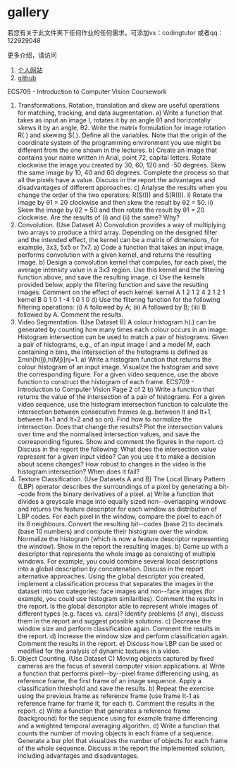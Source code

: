 # gallery

若您有关于此文件夹下任何作业的任何需求，可添加vx：codingtutor 或者qq：122929048

更多介绍，请访问
1. [个人网站](https://www.vipcshelper.com/)
2. [github](https://github.com/Huluwa-kong)

ECS709 - Introduction to Computer Vision Coursework
1) Transformations.
Rotation, translation and skew are useful operations for matching, tracking, and data augmentation.
a) Write a function that takes as input an image I, rotates it by an angle θ1 and horizontally skews it by an angle, θ2. Write the matrix formulation for image rotation R(.) and skewing S(.). Define all the variables. Note that the origin of the coordinate system of the programming environment you use might be different from the one shown in the lectures.
b) Create an image that contains your name written in Arial, point 72, capital letters. Rotate clockwise the image you created by 30, 60, 120 and -50 degrees. Skew the same image by 10, 40 and 60 degrees. Complete the process so that all the pixels have a value. Discuss in the report the advantages and disadvantages of different approaches.
c) Analyse the results when you change the order of the two operators: R(S(I)) and S(R(I)).
i) Rotate the image by θ1 = 20 clockwise and then skew the result by θ2 = 50.
ii) Skew the image by θ2 = 50 and then rotate the result by θ1 = 20 clockwise.
Are the results of (i) and (ii) the same? Why?
2) Convolution. (Use Dataset A)
Convolution provides a way of multiplying two arrays to produce a third array. Depending on the designed filter and the intended effect, the kernel can be a matrix of dimensions, for example, 3x3, 5x5 or 7x7.
a) Code a function that takes an input image, performs convolution with a given kernel, and returns the resulting image.
b) Design a convolution kernel that computes, for each pixel, the average intensity value in a 3x3 region. Use this kernel and the filtering function above, and save the resulting image.
c) Use the kernels provided below, apply the filtering function and save the resulting images. Comment on the effect of each kernel.
kernel A
1 2 1
2 4 2
1 2 1
kernel B
0 1 0
1 -4 1
0 1 0
d) Use the filtering function for the following filtering operations: (i) A followed by A; (ii) A followed by B; (iii) B followed by A. Comment the results.
3) Video Segmentation. (Use Dataset B)
A colour histogram h(.) can be generated by counting how many times each colour occurs in an image. Histogram intersection can be used to match a pair of histograms. Given a pair of histograms, e.g., of an input image I and a model M, each containing n bins, the intersection of the histograms is defined as Σmin[h(Ij),h(Mj)]nj=1.
a) Write a histogram function that returns the colour histogram of an input image. Visualize the histogram and save the corresponding figure. For a given video sequence, use the above function to construct the histogram of each frame.
ECS709 - Introduction to Computer Vision Page 2 of 2
b) Write a function that returns the value of the intersection of a pair of histograms. For a given video sequence, use the histogram intersection function to calculate the intersection between consecutive frames (e.g. between It and It+1, between It+1 and It+2 and so on). Find how to normalize the intersection. Does that change the results? Plot the intersection values over time and the normalised intersection values, and save the corresponding figures. Show and comment the figures in the report.
c) Discuss in the report the following: What does the intersection value represent for a given input video? Can you use it to make a decision about scene changes? How robust to changes in the video is the histogram intersection? When does it fail?
4) Texture Classification. (Use Datasets A and B)
The Local Binary Pattern (LBP) operator describes the surroundings of a pixel by generating a bit--code from the binary derivatives of a pixel.
a) Write a function that divides a greyscale image into equally sized non--overlapping windows and returns the feature descriptor for each window as distribution of LBP codes. For each pixel in the window, compare the pixel to each of its 8 neighbours. Convert the resulting bit--codes (base 2) to decimals (base 10 numbers) and compute their histogram over the window. Normalize the histogram (which is now a feature descriptor representing the window). Show in the report the resulting images.
b) Come up with a descriptor that represents the whole image as consisting of multiple windows. For example, you could combine several local descriptions into a global description by concatenation. Discuss in the report alternative approaches. Using the global descriptor you created, implement a classification process that separates the images in the dataset into two categories: face images and non--face images (for example, you could use histogram similarities). Comment the results in the report. Is the global descriptor able to represent whole images of different types (e.g. faces vs. cars)? Identify problems (if any), discuss them in the report and suggest possible solutions.
c) Decrease the window size and perform classification again. Comment the results in the report.
d) Increase the window size and perform classification again. Comment the results in the report.
e) Discuss how LBP can be used or modified for the analysis of dynamic textures in a video.
5) Object Counting. (Use Dataset C)
Moving objects captured by fixed cameras are the focus of several computer vision applications.
a) Write a function that performs pixel--by--pixel frame differencing using, as reference frame, the first frame of an image sequence. Apply a classification threshold and save the results.
b) Repeat the exercise using the previous frame as reference frame (use frame It-1 as reference frame for frame It, for each t). Comment the results in the report.
c) Write a function that generates a reference frame (background) for the sequence using for example frame differencing and a weighted temporal averaging algorithm.
d) Write a function that counts the number of moving objects in each frame of a sequence. Generate a bar plot that visualizes the number of objects for each frame of the whole sequence. Discuss in the report the implemented solution, including advantages and disadvantages.
